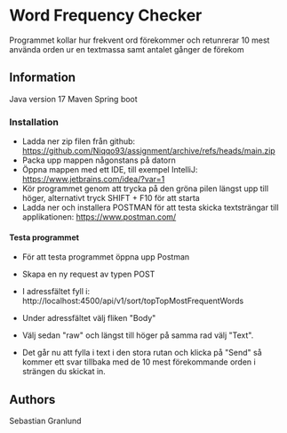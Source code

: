 # Word Frequency Checker
Programmet kollar hur frekvent ord förekommer och retunrerar 10 mest använda orden ur en textmassa samt antalet gånger de förekom

## Information

Java version 17
Maven
Spring boot


### Installation

* Ladda ner zip filen från github: https://github.com/Niqqo93/assignment/archive/refs/heads/main.zip
* Packa upp mappen någonstans på datorn
* Öppna mappen med ett IDE, till exempel IntelliJ: https://www.jetbrains.com/idea/?var=1
* Kör programmet genom att trycka på den gröna pilen längst upp till höger, alternativt tryck SHIFT + F10 för att starta
* Ladda ner och installera POSTMAN för att testa skicka textsträngar till applikationen: https://www.postman.com/

#### Testa programmet

* För att testa programmet öppna upp Postman
* Skapa en ny request av typen POST
* I adressfältet fyll i: http://localhost:4500/api/v1/sort/topTopMostFrequentWords
* Under adressfältet välj fliken "Body"
* Välj sedan "raw" och längst till höger på samma rad välj "Text".

* Det går nu att fylla i text i den stora rutan och klicka på "Send" så kommer ett svar tillbaka med de 10 mest förekommande orden i strängen du skickat in.


## Authors

Sebastian Granlund
